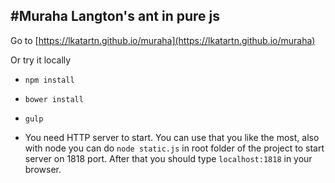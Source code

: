 #Muraha
Langton's ant in pure js
---
Go to
[https://lkatartn.github.io/muraha](https://lkatartn.github.io/muraha) 

Or try it locally 

* `npm install`

* `bower install`

* `gulp`

* You need HTTP server to start. You can use that you like the most, also with node you can  do `node static.js` in root folder of the project to start server on 1818 port. After that you should type `localhost:1818` in your browser.
